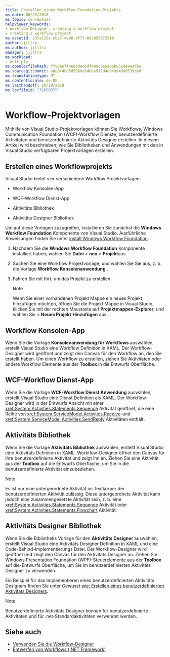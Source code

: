 ```yaml
---
title: Erstellen eines Workflow Foundation-Projekts
ms.date: 06/25/2018
ms.topic: conceptual
helpviewer_keywords:
- Workflow Designer, creating a workflow project
- creating a workflow project
ms.assetid: 235a125e-ebe7-4a98-bf77-86c8558728fb
author: jillre
ms.author: jillfra
manager: jillfra
ms.workload:
- multiple
ms.openlocfilehash: f793e6ff468bdec6df499c5e5eb6b8524e9e4d5a
ms.sourcegitcommit: a8e8f4bd5d508da34bbe9f2d4d9fa94da0539de0
ms.translationtype: MT
ms.contentlocale: de-DE
ms.lasthandoff: 10/19/2019
ms.locfileid: "72650575"
---
```

# <a name="workflow-project-templates"></a>Workflow-Projektvorlagen

Mithilfe von Visual Studio-Projektvorlagen können Sie Workflows, Windows Communication Foundation (WCF)-Workflow Dienste, benutzerdefinierte Aktivitäten und benutzerdefinierte Aktivitäts Designer erstellen. In diesem Artikel wird beschrieben, wie Sie Bibliotheken und Anwendungen mit den in Visual Studio verfügbaren Projektvorlagen erstellen.

## <a name="create-a-workflow-project"></a>Erstellen eines Workflowprojekts

Visual Studio bietet vier verschiedene Workflow Projektvorlagen:

- Workflow Konsolen-App

- WCF-Workflow Dienst-App

- Aktivitäts Bibliothek

- Aktivitäts Designer Bibliothek

Um auf diese Vorlagen zuzugreifen, installieren Sie zunächst die **Windows Workflow Foundation** Komponente von Visual Studio. Ausführliche Anweisungen finden Sie unter [install Windows Workflow Foundation](developing-applications-with-the-workflow-designer.md#install-windows-workflow-foundation).

1. Nachdem Sie die **Windows Workflow Foundation** Komponente installiert haben, wählen Sie **Datei**  > **neu**  > **Projekt**aus.

1. Suchen Sie eine Workflow Projektvorlage, und wählen Sie Sie aus, z. b. die Vorlage **Workflow Konsolenanwendung** .

1. Fahren Sie mit fort, um das Projekt zu erstellen.

   > [!NOTE]
   > Wenn Sie einer vorhandenen Projekt Mappe ein neues Projekt hinzufügen möchten, öffnen Sie die Projekt Mappe in Visual Studio, klicken Sie mit der rechten Maustaste auf **Projektmappen-Explorer**, und wählen Sie  > **Neues Projekt** **Hinzufügen** aus.

## <a name="workflow-console-app"></a>Workflow Konsolen-App

Wenn Sie die Vorlage **Konsolenanwendung für Workflows** auswählen, erstellt Visual Studio eine Workflow Definition in XAML. Der Workflow-Designer wird geöffnet und zeigt den Canvas für den Workflow an, den Sie erstellt haben. Um einen Workflow zu erstellen, ziehen Sie Aktivitäten oder andere Workflow Elemente aus der **Toolbox** in die Entwurfs Oberfläche.

## <a name="wcf-workflow-service-app"></a>WCF-Workflow Dienst-App

Wenn Sie die Vorlage **WCF-Workflow Dienst Anwendung** auswählen, erstellt Visual Studio eine Dienst Definition als XAML. Der Workflow-Designer wird in der Entwurfs Ansicht mit einer <xref:System.Activities.Statements.Sequence> Aktivität geöffnet, die eine Reihe von <xref:System.ServiceModel.Activities.Receive>-und <xref:System.ServiceModel.Activities.SendReply> Aktivitäten enthält.

## <a name="activity-library"></a>Aktivitäts Bibliothek

Wenn Sie die Vorlage **Aktivitäts Bibliothek** auswählen, erstellt Visual Studio eine Aktivitäts Definition in XAML. Workflow-Designer öffnet den Canvas für Ihre benutzerdefinierte Aktivität und zeigt ihn an. Ziehen Sie eine Aktivität aus der **Toolbox** auf die Entwurfs Oberfläche, um Sie in die benutzerdefinierte Aktivität einzubeziehen.

> [!NOTE]
> Es ist nur eine untergeordnete Aktivität im Textkörper der benutzerdefinierten Aktivität zulässig. Diese untergeordnete Aktivität kann jedoch eine zusammengesetzte Aktivität sein, z. b. eine <xref:System.Activities.Statements.Sequence> Aktivität oder <xref:System.Activities.Statements.Flowchart> Aktivität.

## <a name="activity-designer-library"></a>Aktivitäts Designer Bibliothek

Wenn Sie die Bibliotheks Vorlage für den **Aktivitäts Designer** auswählen, erstellt Visual Studio eine Aktivitäts Designer Definition in XAML und eine Code-Behind-Implementierungs Datei. Der Workflow-Designer wird geöffnet und zeigt den Canvas für den Aktivitäts Designer an. Ziehen Sie Windows Presentation Foundation (WPF)-Steuerelemente aus der **Toolbox** auf die-Entwurfs Oberfläche, um Sie im benutzerdefinierten Aktivitäts Designer zu verwenden.

Ein Beispiel für das Implementieren eines benutzerdefinierten Aktivitäts Designers finden Sie unter Gewusst [wie: Erstellen eines benutzerdefinierten Aktivitäts Designers](/dotnet/framework/windows-workflow-foundation/how-to-create-a-custom-activity-designer).

> [!NOTE]
> Benutzerdefinierte Aktivitäts Designer können für benutzerdefinierte Aktivitäten und für .net-Standardaktivitäten verwendet werden.

## <a name="see-also"></a>Siehe auch

- [Verwenden Sie die Workflow-Designer](developing-applications-with-the-workflow-designer.md)
- [Entwerfen von Workflows (.NET Framework)](/dotnet/framework/windows-workflow-foundation/designing-workflows)